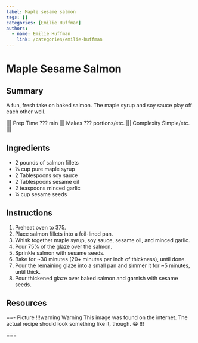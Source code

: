```yaml
---
label: Maple sesame salmon
tags: []
categories: [Emilie Huffman]
authors:
  - name: Emilie Huffman
    link: /categories/emilie-huffman
---
```


# Maple Sesame Salmon
## Summary
A fun, fresh take on baked salmon. The maple syrup and soy sauce play off each other well.

||| Prep Time
??? min
||| Makes
??? portions/etc.
||| Complexity
Simple/etc.
|||

## Ingredients
- 2 pounds of salmon fillets
- ⅓ cup pure maple syrup
- 2 Tablespoons soy sauce
- 2 Tablespoons sesame oil
- 2 teaspoons minced garlic
- ¼ cup sesame seeds

## Instructions
1. Preheat oven to 375.
2. Place salmon fillets into a foil-lined pan.
3. Whisk together maple syrup, soy sauce, sesame oil, and minced garlic.
4. Pour 75% of the glaze over the salmon.
5. Sprinkle salmon with sesame seeds.
6. Bake for ~30 minutes (20+ minutes per inch of thickness), until done.
7. Pour the remaining glaze into a small pan and simmer it for ~5 minutes, until thick.
8. Pour thickened glaze over baked salmon and garnish with sesame seeds.

## Resources
==- Picture
!!!warning Warning
This image was found on the internet. The actual recipe should look something like it, though. 😁
!!!
<!--- ![](/static/banners/tmp/???.webp) --->
===

